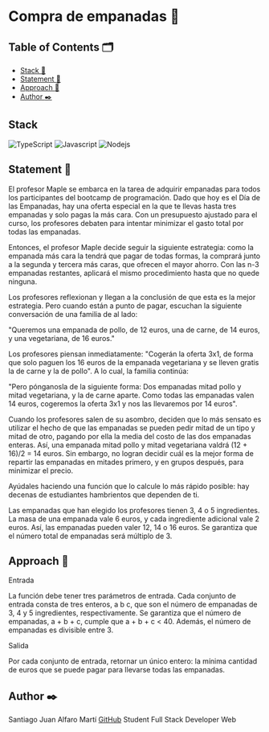 # Compra de empanadas :dumpling:



## Table of Contents 🗂️

- [Stack :hammer:](#stack)
- [Statement :book:](#statement)
- [Approach :memo:](#approach)
- [Author :black_nib:](#autor)

## <a id="stack">Stack 

<img alt="TypeScript" src="https://img.shields.io/badge/-TypeScript-007ACC?style=flat-square&logo=typescript&logoColor=white" />
<img alt="Javascript" src="https://img.shields.io/badge/-javascript-f7df1c?style=flat-square&logo=javascript&logoColor=black" />
<img alt="Nodejs" src="https://img.shields.io/badge/-Nodejs-43853d?style=flat-square&logo=Node.js&logoColor=white" />

## <a id="statement">Statement :book:</a>

El profesor Maple se embarca en la tarea de adquirir empanadas para todos los
participantes del bootcamp de programación. Dado que hoy es el Día de las
Empanadas, hay una oferta especial en la que te llevas hasta tres empanadas y
solo pagas la más cara. Con un presupuesto ajustado para el curso, los profesores
debaten para intentar minimizar el gasto total por todas las empanadas.

Entonces, el profesor Maple decide seguir la siguiente estrategia: como la
empanada más cara la tendrá que pagar de todas formas, la comprará junto a la
segunda y tercera más caras, que ofrecen el mayor ahorro. Con las n-3 empanadas
restantes, aplicará el mismo procedimiento hasta que no quede ninguna.

Los profesores reflexionan y llegan a la conclusión de que esta es la mejor
estrategia. Pero cuando están a punto de pagar, escuchan la siguiente conversación
de una familia de al lado:

"Queremos una empanada de pollo, de 12 euros, una de carne, de 14 euros, y una
vegetariana, de 16 euros."

Los profesores piensan inmediatamente: "Cogerán la oferta 3x1, de forma que solo
paguen los 16 euros de la empanada vegetariana y se lleven gratis la de carne y la
de pollo". A lo cual, la familia continúa:

"Pero pónganosla de la siguiente forma: Dos empanadas mitad pollo y mitad
vegetariana, y la de carne aparte. Como todas las empanadas valen 14 euros,
cogeremos la oferta 3x1 y nos las llevaremos por 14 euros".

Cuando los profesores salen de su asombro, deciden que lo más sensato es utilizar
el hecho de que las empanadas se pueden pedir mitad de un tipo y mitad de otro,
pagando por ella la media del costo de las dos empanadas enteras. Así, una
empanada mitad pollo y mitad vegetariana valdrá (12 + 16)/2 = 14 euros. Sin
embargo, no logran decidir cuál es la mejor forma de repartir las empanadas en
mitades primero, y en grupos después, para minimizar el precio.

Ayúdales haciendo una función que lo calcule lo más rápido posible: hay decenas de
estudiantes hambrientos que dependen de ti.

Las empanadas que han elegido los profesores tienen 3, 4 o 5 ingredientes. La masa
de una empanada vale 6 euros, y cada ingrediente adicional vale 2 euros. Así, las
empanadas pueden valer 12, 14 o 16 euros. Se garantiza que el número total de
empanadas será múltiplo de 3.

## <a id="approach">Approach :memo:</a>

Entrada

La función debe tener tres parámetros de entrada. Cada conjunto de entrada consta
de tres enteros, a b c, que son el número de empanadas de 3, 4 y 5 ingredientes,
respectivamente. Se garantiza que el número de empanadas, a + b + c, cumple que
a + b + c < 40. Además, el número de empanadas es divisible entre 3.

Salida

Por cada conjunto de entrada, retornar un único entero: la mínima cantidad de euros
que se puede pagar para llevarse todas las empanadas.

## <a id="autor">Author :black_nib:</a>

Santiago Juan Alfaro Martí [GitHub](https://github.com/SantiagoAlfaroMarti)
Student Full Stack Developer Web
